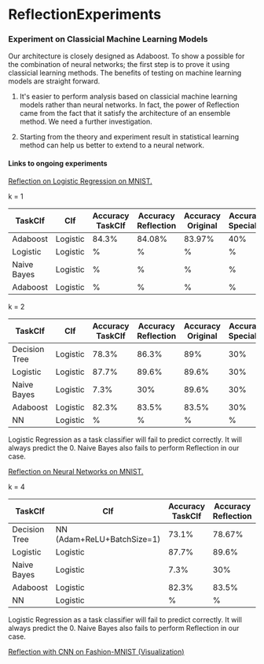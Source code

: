 # ReflectionExperiments

### Experiment on Classicial Machine Learning Models
Our architecture is closely designed as Adaboost. To show a possible for the combination of neural networks; the first step is to prove it using classicial learning methods. The benefits of testing on machine learning models are straight forward. 

1. It's easier to perform analysis based on classicial machine learning models rather than neural networks. In fact, the power of Reflection came from the fact that it satisfy the architecture of an ensemble method. We need a further investigation. 

2. Starting from the theory and experiment result in statistical learning method can help us better to extend to a neural network. 

#### Links to ongoing experiments
[Reflection on Logistic Regression on MNIST.](https://colab.research.google.com/drive/1c2f6P50Cb6KJV2c3lLNhbQwgfaBfs-50)

k = 1

|TaskClf|Clf|Accuracy TaskClf|Accuracy Reflection|Accuracy Original|Accuracy Specialist|
|-------------|--------|-----|----|-----|-----|
|Adaboost|Logistic|84.3%|84.08%|83.97%|40%|
|Logistic|Logistic|%|%|%|%|
|Naive Bayes|Logistic|%|%|%|%|
|Adaboost|Logistic|%|%|%|%|

k = 2

|TaskClf|Clf|Accuracy TaskClf|Accuracy Reflection|Accuracy Original|Accuracy Specialist|
|-------------|--------|-----|----|-----|-----|
|Decision Tree|Logistic|78.3%|86.3%|89%|30%|
|Logistic|Logistic|87.7%|89.6%|89.6%|30%|
|Naive Bayes|Logistic|7.3%|30%|89.6%|30%|
|Adaboost|Logistic|82.3%|83.5%|83.5%|30%|
|NN|Logistic|%|%|%|%|


Logistic Regression as a task classifier will fail to predict correctly. It will always predict the 0. 
Naive Bayes also fails to perform Reflection in our case. 

[Reflection on Neural Networks on MNIST.](https://colab.research.google.com/drive/1c2f6P50Cb6KJV2c3lLNhbQwgfaBfs-50)


k = 4

|TaskClf|Clf|Accuracy TaskClf|Accuracy Reflection|Accuracy Original|Accuracy Specialist|
|-------------|--------|-----|----|-----|-----|
|Decision Tree|NN (Adam+ReLU+BatchSize=1)|73.1%|78.67%|74.31%|30%|
|Logistic|Logistic|87.7%|89.6%|89.6%|30%|
|Naive Bayes|Logistic|7.3%|30%|89.6%|30%|
|Adaboost|Logistic|82.3%|83.5%|83.5%|30%|
|NN|Logistic|%|%|%|%|


Logistic Regression as a task classifier will fail to predict correctly. It will always predict the 0. 
Naive Bayes also fails to perform Reflection in our case. 


[Reflection with CNN on Fashion-MNIST (Visualization)](https://colab.research.google.com/drive/1sdVZcvkkxETnIV_SHINc57oyEADT-_k8)
